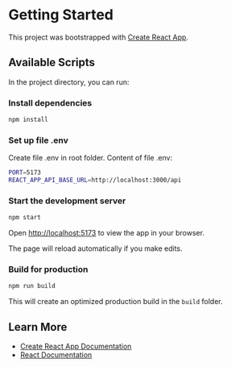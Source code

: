 # Getting Started

This project was bootstrapped with [Create React App](https://github.com/facebook/create-react-app).

## Available Scripts

In the project directory, you can run:

### Install dependencies

```bash
npm install
```
### Set up file .env
Create file .env in root folder.
Content of file .env:
```bash
PORT=5173
REACT_APP_API_BASE_URL=http://localhost:3000/api
```
### Start the development server

```bash
npm start
```

Open [http://localhost:5173](http://localhost:5173) to view the app in your browser.

The page will reload automatically if you make edits.

### Build for production

```bash
npm run build
```

This will create an optimized production build in the `build` folder.

## Learn More

- [Create React App Documentation](https://facebook.github.io/create-react-app/docs/getting-started)
- [React Documentation](https://reactjs.org/)

